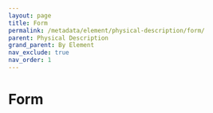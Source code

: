 ```yaml
---
layout: page
title: Form
permalink: /metadata/element/physical-description/form/
parent: Physical Description
grand_parent: By Element
nav_exclude: true
nav_order: 1
---
```


# Form